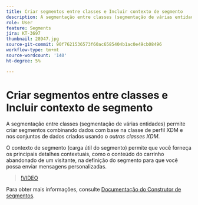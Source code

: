 ```yaml
---
title: Criar segmentos entre classes e Incluir contexto de segmento
description: A segmentação entre classes (segmentação de várias entidades) permite criar segmentos combinando dados com base na classe de perfil XDM e nos conjuntos de dados criados usando outras classes XDM. O contexto de segmento (carga útil do segmento) permite que você forneça os principais detalhes contextuais, como o conteúdo do carrinho abandonado de um visitante, na definição do segmento para que você possa enviar mensagens personalizadas.
role: User
feature: Segments
jira: KT-3697
thumbnail: 28947.jpg
source-git-commit: 90f7621536573f60ac6585404b1ac0e49cb08496
workflow-type: tm+mt
source-wordcount: '140'
ht-degree: 5%

---
```



# Criar segmentos entre classes e Incluir contexto de segmento

A segmentação entre classes (segmentação de várias entidades) permite criar segmentos combinando dados com base na classe de perfil XDM e nos conjuntos de dados criados usando o *outras classes XDM*.

O contexto de segmento (carga útil do segmento) permite que você forneça os principais detalhes contextuais, como o conteúdo do carrinho abandonado de um visitante, na definição do segmento para que você possa enviar mensagens personalizadas.
>[!VIDEO](https://video.tv.adobe.com/v/28947?quality=12&learn=on)

Para obter mais informações, consulte [Documentação do Construtor de segmentos](https://experienceleague.adobe.com/docs/experience-platform/segmentation/ui/segment-builder.html?lang=pt-br).


